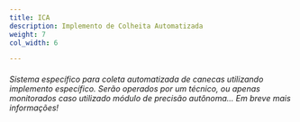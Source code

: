 ```yaml
---
title: ICA
description: Implemento de Colheita Automatizada
weight: 7
col_width: 6

---
```

###### Sistema específico para coleta automatizada de canecas utilizando implemento específico. Serão operados por um técnico, ou apenas monitorados caso utilizado módulo de precisão autônoma... Em breve mais informações!